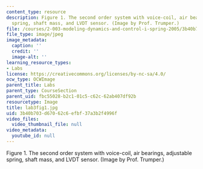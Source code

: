 ```yaml
---
content_type: resource
description: Figure 1. The second order system with voice-coil, air bearings, adjustable
  spring, shaft mass, and LVDT sensor. (Image by Prof. Trumper.)
file: /courses/2-003-modeling-dynamics-and-control-i-spring-2005/3b40b703d67062c6efbf37a3b2f4996f_lab3fig1.jpg
file_type: image/jpeg
image_metadata:
  caption: ''
  credit: ''
  image-alt: ''
learning_resource_types:
- Labs
license: https://creativecommons.org/licenses/by-nc-sa/4.0/
ocw_type: OCWImage
parent_title: Labs
parent_type: CourseSection
parent_uid: fbc55028-b2c1-01c5-c62c-62ab407df92b
resourcetype: Image
title: lab3fig1.jpg
uid: 3b40b703-d670-62c6-efbf-37a3b2f4996f
video_files:
  video_thumbnail_file: null
video_metadata:
  youtube_id: null
---
```

Figure 1. The second order system with voice-coil, air bearings, adjustable spring, shaft mass, and LVDT sensor. (Image by Prof. Trumper.)
